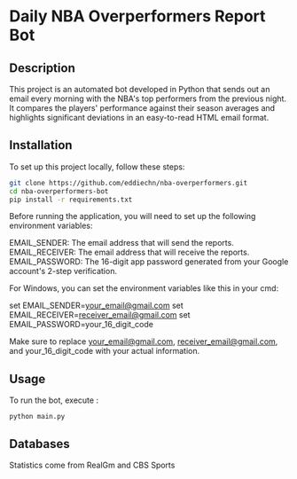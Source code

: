 # Daily NBA Overperformers Report Bot

## Description
This project is an automated bot developed in Python that sends out an email every morning with the NBA's top performers from the previous night. It compares the players' performance against their season averages and highlights significant deviations in an easy-to-read HTML email format.

## Installation

To set up this project locally, follow these steps:

```bash
git clone https://github.com/eddiechn/nba-overperformers.git
cd nba-overperformers-bot
pip install -r requirements.txt

```
Before running the application, you will need to set up the following environment variables:

EMAIL_SENDER: The email address that will send the reports.
EMAIL_RECEIVER: The email address that will receive the reports.
EMAIL_PASSWORD: The 16-digit app password generated from your Google account's 2-step verification.


For Windows, you can set the environment variables like this in your cmd:

set EMAIL_SENDER=your_email@gmail.com
set EMAIL_RECEIVER=receiver_email@gmail.com
set EMAIL_PASSWORD=your_16_digit_code

Make sure to replace your_email@gmail.com, receiver_email@gmail.com, and your_16_digit_code with your actual information.

## Usage
To run the bot, execute : 
```
python main.py
```

## Databases
Statistics come from RealGm and CBS Sports
